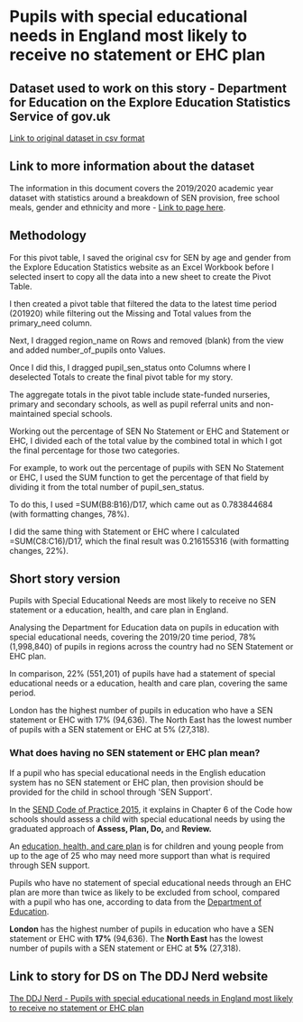 # Pupils with special educational needs in England most likely to receive no statement or EHC plan

## Dataset used to work on this story - Department for Education on the Explore Education Statistics Service of gov.uk
[Link to original dataset in csv format](https://data.explore-education-statistics.service.gov.uk/api/download/special-educational-needs-in-england/2019-20/data/sen_age_gender.csv)

## Link to more information about the dataset
The information in this document covers the 2019/2020 academic year dataset with statistics around a breakdown of SEN provision, free school meals, gender and ethnicity and more -
[Link to page here](https://explore-education-statistics.service.gov.uk/find-statistics/special-educational-needs-in-england).

## Methodology
For this pivot table, I saved the original csv for SEN by age and gender from the Explore Education Statistics website as an Excel Workbook before I selected insert to copy all the data into a new sheet to create the Pivot Table.

I then created a pivot table that filtered the data to the latest time period (201920) while filtering out the Missing and Total values from the primary_need column.

Next, I dragged region_name on Rows and removed (blank) from the view and added number_of_pupils onto Values.

Once I did this, I dragged pupil_sen_status onto Columns where I deselected Totals to create the final pivot table for my story.

The aggregate totals in the pivot table include state-funded nurseries, primary and secondary schools, as well as pupil referral units and non-maintained special schools.

Working out the percentage of SEN No Statement or EHC and Statement or EHC, I divided each of the total value by the combined total in which I got the final percentage for those two categories.

For example, to work out the percentage of pupils with SEN No Statement or EHC, I used the SUM function to get the percentage of that field by dividing it from the total number of pupil_sen_status.

To do this, I used =SUM(B8:B16)/D17, which came out as 0.783844684 (with formatting changes, 78%).

I did the same thing with Statement or EHC where I calculated =SUM(C8:C16)/D17, which the final result was 0.216155316 (with formatting changes, 22%).

## Short story version

Pupils with Special Educational Needs are most likely to receive no SEN statement or a education, health, and care plan in England.

Analysing the Department for Education data on pupils in education with special educational needs, covering the 2019/20 time period, 78% (1,998,840) of pupils in regions across the country had no SEN Statement or EHC plan.

In comparison, 22% (551,201) of pupils have had a statement of special educational needs or a education, health and care plan, covering the same period.

London has the highest number of pupils in education who have a SEN statement or EHC with 17% (94,636). The North East has the lowest number of pupils with a SEN statement or EHC at 5% (27,318).

<h3><strong>What does having no SEN statement or EHC plan mean? </strong></h3>

<p>If a pupil who has special educational needs in the English education system has no SEN statement or EHC plan, then provision should be provided for the child in school through 'SEN Support'.</p>

<p>In the <a href="https://assets.publishing.service.gov.uk/government/uploads/system/uploads/attachment_data/file/398815/SEND_Code_of_Practice_January_2015.pdf">SEND Code of Practice 2015</a>, it explains in Chapter 6 of the Code how schools should assess a child with special educational needs by using the graduated approach of <strong>Assess, Plan, Do, </strong>and <strong>Review.</strong></p>

<p>An <a href="https://www.gov.uk/children-with-special-educational-needs/extra-SEN-help">education, health, and care plan</a> is for children and young people from up to the age of 25 who may need more support than what is required through SEN support.</p>

<p>Pupils who have no statement of special educational needs through an EHC plan are more than twice as likely to be excluded from school, compared with a pupil who has one, according to data from the <a href="https://explore-education-statistics.service.gov.uk/find-statistics/permanent-and-fixed-period-exclusions-in-england">Department of Education</a>.</p>

<p><strong>London</strong> has the highest number of pupils in education who have a SEN statement or EHC with <strong>17%</strong> (94,636). The <strong>North East</strong> has the lowest number of pupils with a SEN statement or EHC at <strong>5%</strong> (27,318).</p>

## Link to story for DS on The DDJ Nerd website
[The DDJ Nerd - Pupils with special educational needs in England most likely to receive no statement or EHC plan](https://theddjnerd.wordpress.com/2020/09/30/pupils-sen-statement-ehc-plan/)
